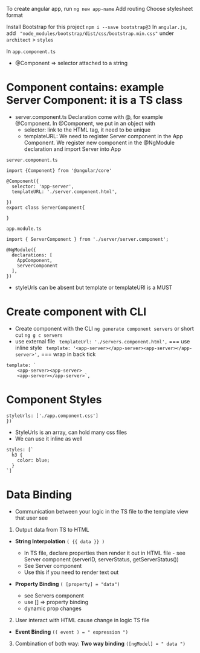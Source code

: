To create angular app, run `ng new app-name`
Add routing
Choose stylesheet format

Install Bootstrap for this project `npm i --save bootstrap@3`
In `angular.js`, add ` "node_modules/bootstrap/dist/css/bootstrap.min.css"` under `architect` > `styles`

In ```app.component.ts```
- @Component => selector attached to a string

# Component contains: example Server Component: it is a TS class
- server.component.ts
Declaration come with @, for example @Component.
In @Component, we put in an object with
    - selector: link to the HTML tag, it need to be unique
    - templateURL: 
We need to register Server component in the App Component. We register new component in the @NgModule declaration and import Server into App
``` 
server.component.ts

import {Component} from '@angular/core'

@Component({
  selector: 'app-server',
  templateURL: './server.component.html',

})
export class ServerComponent{
  
}
```
```
app.module.ts

import { ServerComponent } from './server/server.component';

@NgModule({
  declarations: [
    AppComponent,
    ServerComponent
  ],
})
```

- styleUrls can be absent but template or templateURl is a MUST

# Create component with CLI

- Create component with the CLI `ng generate component servers` or short cut `ng g c servers`
- use external file ` templateUrl: './servers.component.html',` 
===  use inline style ` template: '<app-server></app-server><app-server></app-server>',` 
=== wrap in back tick
```
template: `
    <app-server><app-server>
    <app-server></app-server>`,

```

# Component Styles
```
styleUrls: ['./app.component.css']
})
``` 
- StyleUrls is an array, can hold many css files
- We can use it inline as well
```
styles: [`
  h3 {
    color: blue;
  }
`]
```

# Data Binding
- Communication between your logic in the TS file to the template view that user see

1. Output data from TS to HTML
  - **String Interpolation** `( {{ data }} )`
    - In TS file, declare properties then render it out in HTML file - see Server component (serverID, serverStatus, getServerStatus())
    - See Server component
    - Use this if you need to render text out

  - **Property Binding** `( [property] = "data")`
    - see Servers component
    - use [] => property binding
    - dynamic prop changes

2. User interact with HTML cause change in logic TS file
  - **Event Binding** `(( event ) = " expression ")`

3. Combination of both way: **Two way binding** `([ngModel] = " data ")`
